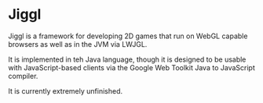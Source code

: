 # Jiggl

Jiggl is a framework for developing 2D games that run on WebGL capable browsers
as well as in the JVM via LWJGL.

It is implemented in teh Java language, though it is designed to be usable with
JavaScript-based clients via the Google Web Toolkit Java to JavaScript
compiler.

It is currently extremely unfinished.
